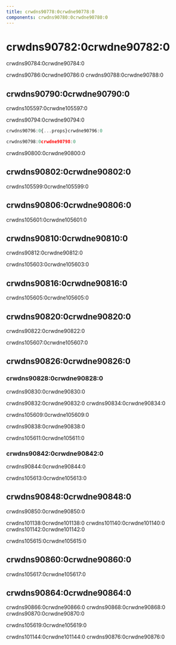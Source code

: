```yaml
---
title: crwdns90778:0crwdne90778:0
components: crwdns90780:0crwdne90780:0
---
```


# crwdns90782:0crwdne90782:0

<p class="description">crwdns90784:0crwdne90784:0</p>

crwdns90786:0crwdne90786:0 crwdns90788:0crwdne90788:0

## crwdns90790:0crwdne90790:0

crwdns105597:0crwdne105597:0

crwdns90794:0crwdne90794:0

```jsx
crwdns90796:0{...props}crwdne90796:0

crwdns90798:0crwdne90798:0
```

crwdns90800:0crwdne90800:0

## crwdns90802:0crwdne90802:0

crwdns105599:0crwdne105599:0

## crwdns90806:0crwdne90806:0

crwdns105601:0crwdne105601:0

## crwdns90810:0crwdne90810:0

crwdns90812:0crwdne90812:0

crwdns105603:0crwdne105603:0

## crwdns90816:0crwdne90816:0

crwdns105605:0crwdne105605:0

## crwdns90820:0crwdne90820:0

crwdns90822:0crwdne90822:0

crwdns105607:0crwdne105607:0

## crwdns90826:0crwdne90826:0

### crwdns90828:0crwdne90828:0

crwdns90830:0crwdne90830:0

crwdns90832:0crwdne90832:0 crwdns90834:0crwdne90834:0

crwdns105609:0crwdne105609:0

crwdns90838:0crwdne90838:0

crwdns105611:0crwdne105611:0

### crwdns90842:0crwdne90842:0

crwdns90844:0crwdne90844:0

crwdns105613:0crwdne105613:0

## crwdns90848:0crwdne90848:0

crwdns90850:0crwdne90850:0

crwdns101138:0crwdne101138:0 crwdns101140:0crwdne101140:0 crwdns101142:0crwdne101142:0

crwdns105615:0crwdne105615:0

## crwdns90860:0crwdne90860:0

crwdns105617:0crwdne105617:0

## crwdns90864:0crwdne90864:0

crwdns90866:0crwdne90866:0 crwdns90868:0crwdne90868:0 crwdns90870:0crwdne90870:0

crwdns105619:0crwdne105619:0

crwdns101144:0crwdne101144:0 crwdns90876:0crwdne90876:0